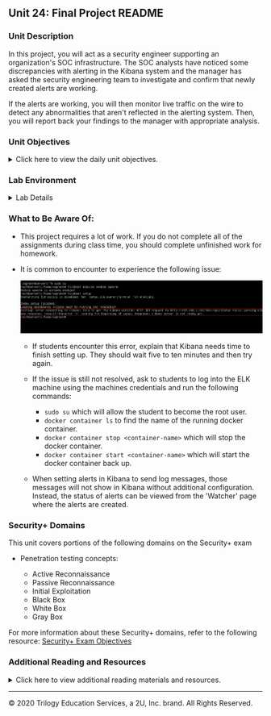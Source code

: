 ## Unit 24: Final Project README

### Unit Description

In this project, you will act as a security engineer supporting an organization's SOC infrastructure. The SOC analysts have noticed some discrepancies with alerting in the Kibana system and the manager has asked the security engineering team to investigate and confirm that newly created alerts are working. 

If the alerts are working, you will then monitor live traffic on the wire to detect any abnormalities that aren't reflected in the alerting system. Then, you will report back your findings to the manager with appropriate analysis.


### Unit Objectives 

<details>
    <summary>Click here to view the daily unit objectives.</summary>

  <br>

- **Days 1-3:** Alert and Attacking Target 1 and 2

    - Configure alerts in Kibana 
    - Attack a machine on the network.
    - Capture the flag on the victim machine.

- **Day 4:** Wireshark Strikes Back

    - Capture network traffic
    - Investigate a number of suspicious activities
    - Collect corporate misuse evidence

- **Day 5:** Final Group Presentations

    - Work in groups to complete a presentation
    - Provide offensive red team analysis
    - Provide a defensive blue team analysis
    - Provide a network forensic analysis. 

</details>


### Lab Environment


<details><summary>Lab Details</summary>
<br>

In this unit, you will be using a new Web Vulns lab environment located in Windows Azure Lab Services. RDP into the **Windows RDP host machine** using the following credentials:

  - Username: `azadmin`
  - Password: `p4ssw0rd*`

This is a diagram of the network and the machines that will be used in this lab:

![](Images/final-project-setup.png)

Open the Hyper-V Manager to access the nested machines:

**ELK machine credentials:** The same ELK setup that you created in Project 1. It holds the Kibana dashboards.
- Username: `vagrant`
- Password: `vagrant`
- IP Address: `192.168.1.100`

**Kali:** A standard Kali Linux machine for use in the penetration test on Day 1. 
- Username: `root`
- Password: `toor`
- IP Address: `192.168.1.90`

**Capstone:** Filebeat and Metricbeat are installed and will forward logs to the ELK machine. 
- IP Address: `192.168.1.105`
   - Please note that this VM is in the network solely for the purpose of testing alerts.

**Target 1:** Exposes a vulnerable WordPress server.
- IP Address: `192.168.1.110`

**Target 2:** Students should ignore Target 2 until they have completed all other parts of the project.

</details>  

### What to Be Aware Of:

* This project requires a lot of work. If you do not complete all of the assignments during class time, you should complete unfinished work for homework. 


* It is common to encounter to experience the following issue:

   ![](Images/error.png)

    * If students encounter this error, explain that Kibana needs time to finish setting up. They should wait five to ten minutes and then try again. 

    * If the issue is still not resolved, ask to students to log into the ELK machine using the machines credentials and run the following commands:

        - `sudo su` which will allow the student to become the root user. 
        - `docker container ls` to find the name of the running docker container. 
        - `docker container stop <container-name>` which will stop the docker container.
        - `docker container start <container-name>` which will start the docker container back up.

    * When setting alerts in Kibana to send log messages, those messages will not show in Kibana without additional configuration. Instead, the status of alerts can be viewed from the 'Watcher' page where the alerts are created.

### Security+ Domains

This unit covers portions of the following domains on the Security+ exam

- Penetration testing concepts:

    - Active Reconnaissance
    - Passive Reconnaissance
    - Initial Exploitation
    - Black Box
    - White Box
    - Gray Box

For more information about these Security+ domains, refer to the following resource: [Security+ Exam Objectives](https://www.comptia.jp/pdf/Security%2B%20SY0-501%20Exam%20Objectives.pdf)


### Additional Reading and Resources

<details> 
<summary> Click here to view additional reading materials and resources. </summary>
</br>

These resources are provided as optional, recommended resources to supplement the concepts covered in this unit.

- [SANS Pentesting Cheatsheet](https://www.sans.org/blog/sans-poster-building-a-better-pen-tester-pdf-download/)


</details>

---


© 2020 Trilogy Education Services, a 2U, Inc. brand. All Rights Reserved.    
